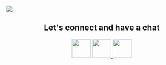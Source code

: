 <p>
<img src="https://capsule-render.vercel.app/api?type=waving&color=random&height=120&section=header&text=Abdul-kabugu&fontSize=50" />
</p>
  <h2 align="center">Let's connect and have a chat </h2>
  <div align="center" margin="100>
<a href="https://www.instagram.com/thepiyushmalhotra/">
  <img height="50" src="https://user-images.githubusercontent.com/46517096/166974368-9798f39f-1f46-499c-b14e-81f0a3f83a06.png"/>
</a>
<a href="https://www.instagram.com/thepiyushmalhotra/">
  <img height="50" src="https://user-images.githubusercontent.com/46517096/166974368-9798f39f-1f46-499c-b14e-81f0a3f83a06.png"/>
</a>
<a href="https://www.instagram.com/thepiyushmalhotra/">
  <img height="50" src="https://user-images.githubusercontent.com/46517096/166974368-9798f39f-1f46-499c-b14e-81f0a3f83a06.png"/>
</a>
</div>
<div align="center>
  <img height="270" width="500" " src="https://media.giphy.com/media/v1.Y2lkPTc5MGI3NjExdXhoNXptdnluYWw0bWVjZ2NvOHk0NnlubmgxZjMycGZkeGFhaHN3eSZlcD12MV9pbnRlcm5hbF9naWZfYnlfaWQmY3Q9Zw/RbDKaczqWovIugyJmW/giphy.gif"/>
  </div>

